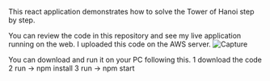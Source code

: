 This react application demonstrates how to solve the Tower of Hanoi step by step.

You can review the code in this repository and see my live application running on the web. I uploaded this code on the AWS server.
![Capture](https://user-images.githubusercontent.com/6586322/193511263-04ecabb9-79bb-4a2c-af7a-9c07ff0f8e6d.PNG)

You can download and run it on your PC following this.
1 download the code
2 run -> npm install
3 run -> npm start

